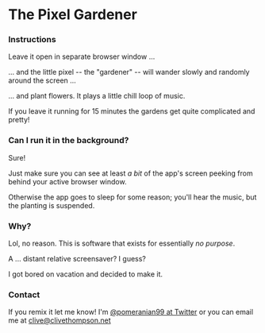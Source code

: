 The Pixel Gardener
==================

### Instructions

Leave it open in separate browser window ...

... and the little pixel -- the "gardener" -- will wander slowly and randomly around the screen ...

... and plant flowers. It plays a little chill loop of music.

If you leave it running for 15 minutes the gardens get quite complicated and pretty!

### Can I run it in the background?

Sure! 

Just make sure you can see at least _a bit_ of the app's screen peeking from behind your active browser window. 

Otherwise the app goes to sleep for some reason; you'll hear the music, but the planting is suspended.


### Why?

Lol, no reason. This is software that exists for essentially _no purpose_.

A ... distant relative screensaver? I guess?

I got bored on vacation and decided to make it.

### Contact

If you remix it let me know! I'm [@pomeranian99 at Twitter](https://twitter.com/pomeranian99) or you can email me at clive@clivethompson.net